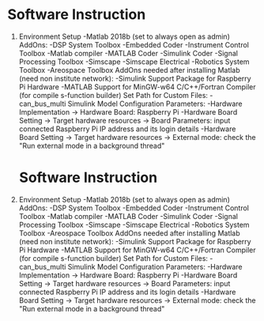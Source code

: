# Software Instruction

1. Environment Setup
  -Matlab 2018b (set to always open as admin)
     AddOns:
       -DSP System Toolbox
       -Embedded Coder
       -Instrument Control Toolbox
       -Matlab compiler
       -MATLAB Coder
       -Simulink Coder
       -Signal Processing Toolbox
       -Simscape
       -Simscape Electrical
       -Robotics System Toolbox
       -Areospace Toolbox
     AddOns needed after installing Matlab (need non institute network):
       -Simulink Support Package for Raspberry Pi Hardware
       -MATLAB Support for MinGW-w64 C/C++/Fortran Compiler (for compile s-function builder)
     Set Path for Custom Files:
       -can_bus_multi
     Simulink Model Configuration Parameters:
       -Hardware Implementation -> Hardware Board: Raspberry Pi
       -Hardware Board Setting -> Target hardware resources -> Board Parameters: input connected Raspberry Pi IP address and its login details
       -Hardware Board Setting -> Target hardware resources -> External mode: check the "Run external mode in a background thread"

   # Software Instruction

1. Environment Setup
  -Matlab 2018b (set to always open as admin)
     AddOns:
       -DSP System Toolbox
       -Embedded Coder
       -Instrument Control Toolbox
       -Matlab compiler
       -MATLAB Coder
       -Simulink Coder
       -Signal Processing Toolbox
       -Simscape
       -Simscape Electrical
       -Robotics System Toolbox
       -Areospace Toolbox
     AddOns needed after installing Matlab (need non institute network):
       -Simulink Support Package for Raspberry Pi Hardware
       -MATLAB Support for MinGW-w64 C/C++/Fortran Compiler (for compile s-function builder)
     Set Path for Custom Files:
       -can_bus_multi
     Simulink Model Configuration Parameters:
       -Hardware Implementation -> Hardware Board: Raspberry Pi
       -Hardware Board Setting -> Target hardware resources -> Board Parameters: input connected Raspberry Pi IP address and its login details
       -Hardware Board Setting -> Target hardware resources -> External mode: check the "Run external mode in a background thread"
       
